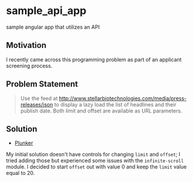 # sample_api_app
sample angular app that utilizes an API

## Motivation
I recently came across this programming problem as part of an applicant screening process.

## Problem Statement
>Use the feed at http://www.stellarbiotechnologies.com/media/press-releases/json to display a lazy load the list of headlines and their publish date. Both limit and offset are available as URL parameters.

## Solution
* [Plunker](http://plnkr.co/edit/fLiEyT2JMbfObKhhFxn6?p=preview)

My initial solution doesn't have controls for changing `limit` and `offset`; I tried adding those but experienced some issues with the `infinite-scroll` module. I decided to start `offset` out with value 0 and keep the `limit` value equal to 20.
